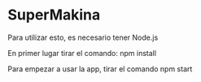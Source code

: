 # SuperMakina

Para utilizar esto, es necesario tener Node.js

En primer lugar tirar el comando: npm install

Para empezar a usar la app, tirar el comando npm start
